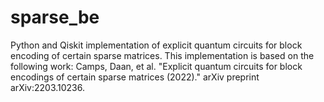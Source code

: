 # sparse_be
Python and Qiskit implementation of explicit quantum circuits for block encoding of certain sparse matrices.
This implementation is based on the following work: Camps, Daan, et al. "Explicit quantum circuits for block encodings of certain sparse matrices (2022)." arXiv preprint arXiv:2203.10236.
